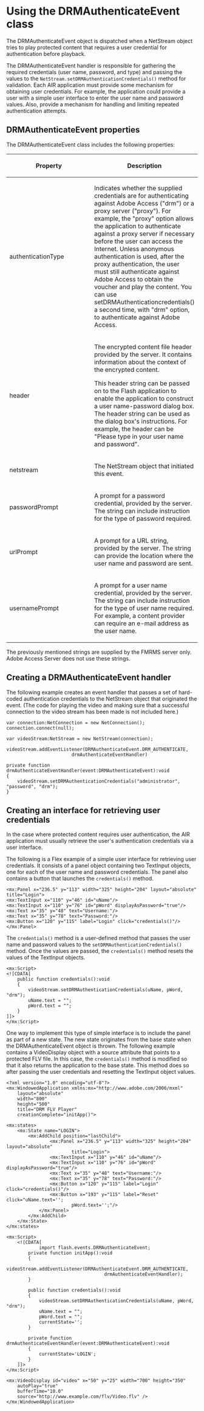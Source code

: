 # Using the DRMAuthenticateEvent class

<div>

The DRMAuthenticateEvent object is dispatched when a NetStream object tries to
play protected content that requires a user credential for authentication before
playback.

The DRMAuthenticateEvent handler is responsible for gathering the required
credentials (user name, password, and type) and passing the values to the
`NetStream.setDRMAuthenticationCredentials()` method for validation. Each AIR
application must provide some mechanism for obtaining user credentials. For
example, the application could provide a user with a simple user interface to
enter the user name and password values. Also, provide a mechanism for handling
and limiting repeated authentication attempts.

</div>

<div>

## DRMAuthenticateEvent properties

<div>

The DRMAuthenticateEvent class includes the following properties:

<div>

<table>
<colgroup>
<col style="width: 50%" />
<col style="width: 50%" />
</colgroup>
<thead>
<tr class="header">
<th><p>Property</p></th>
<th><p>Description</p></th>
</tr>
</thead>
<tbody>
<tr class="odd">
<td headers="d17e36520 "><p>authenticationType</p></td>
<td headers="d17e36523 "><p>Indicates
whether the supplied credentials are for authenticating against Adobe
Access ("drm") or a proxy server ("proxy"). For example, the "proxy"
option allows the application to authenticate against a proxy server if
necessary before the user can access the Internet. Unless anonymous
authentication is used, after the proxy authentication, the user must
still authenticate against Adobe Access to obtain the voucher and play
the content. You can use setDRMAuthenticationcredentials() a second
time, with "drm" option, to authenticate against Adobe Access.</p></td>
</tr>
<tr class="even">
<td headers="d17e36520 "><p>header</p></td>
<td headers="d17e36523 "><p>The encrypted
content file header provided by the server. It contains information
about the context of the encrypted content.</p>
<p>This header string can be passed on to the Flash application to
enable the application to construct a user name-password dialog box. The
header string can be used as the dialog box's instructions. For example,
the header can be "Please type in your user name and password".</p></td>
</tr>
<tr class="odd">
<td headers="d17e36520 "><p>netstream</p></td>
<td headers="d17e36523 "><p>The NetStream
object that initiated this event.</p></td>
</tr>
<tr class="even">
<td headers="d17e36520 "><p>passwordPrompt</p></td>
<td headers="d17e36523 "><p>A prompt for
a password credential, provided by the server. The string can include
instruction for the type of password required.</p></td>
</tr>
<tr class="odd">
<td headers="d17e36520 "><p>urlPrompt</p></td>
<td headers="d17e36523 "><p>A prompt for
a URL string, provided by the server. The string can provide the
location where the user name and password are sent.</p></td>
</tr>
<tr class="even">
<td headers="d17e36520 "><p>usernamePrompt</p></td>
<td headers="d17e36523 "><p>A prompt for
a user name credential, provided by the server. The string can include
instruction for the type of user name required. For example, a content
provider can require an e-mail address as the user name.</p></td>
</tr>
</tbody>
</table>

</div>

The previously mentioned strings are supplied by the FMRMS server only. Adobe
Access Server does not use these strings.

</div>

</div>

<div>

## Creating a DRMAuthenticateEvent handler

<div>

The following example creates an event handler that passes a set of hard-coded
authentication credentials to the NetStream object that originated the event.
(The code for playing the video and making sure that a successful connection to
the video stream has been made is not included here.)

    var connection:NetConnection = new NetConnection();
    connection.connect(null);

    var videoStream:NetStream = new NetStream(connection);

    videoStream.addEventListener(DRMAuthenticateEvent.DRM_AUTHENTICATE,
                            drmAuthenticateEventHandler)

    private function drmAuthenticateEventHandler(event:DRMAuthenticateEvent):void
    {
    	videoStream.setDRMAuthenticationCredentials("administrator", "password", "drm");
    }

</div>

</div>

<div>

## Creating an interface for retrieving user credentials

<div>

In the case where protected content requires user authentication, the AIR
application must usually retrieve the user's authentication credentials via a
user interface.

The following is a Flex example of a simple user interface for retrieving user
credentials. It consists of a panel object containing two TextInput objects, one
for each of the user name and password credentials. The panel also contains a
button that launches the `credentials()` method.

    <mx:Panel x="236.5" y="113" width="325" height="204" layout="absolute" title="Login">
    <mx:TextInput x="110" y="46" id="uName"/>
    <mx:TextInput x="110" y="76" id="pWord" displayAsPassword="true"/>
    <mx:Text x="35" y="48" text="Username:"/>
    <mx:Text x="35" y="78" text="Password:"/>
    <mx:Button x="120" y="115" label="Login" click="credentials()"/>
    </mx:Panel>

The `credentials()` method is a user-defined method that passes the user name
and password values to the `setDRMAuthenticationCredentials()` method. Once the
values are passed, the `credentials()` method resets the values of the TextInput
objects.

    <mx:Script>
    <![CDATA[
        public function credentials():void
        {
            videoStream.setDRMAuthenticationCredentials(uName, pWord, "drm");
            uName.text = "";
            pWord.text = "";
        }
    ]]>
    </mx:Script>

One way to implement this type of simple interface is to include the panel as
part of a new state. The new state originates from the base state when the
DRMAuthenticateEvent object is thrown. The following example contains a
VideoDisplay object with a source attribute that points to a protected FLV file.
In this case, the `credentials()` method is modified so that it also returns the
application to the base state. This method does so after passing the user
credentials and resetting the TextInput object values.

    <?xml version="1.0" encoding="utf-8"?>
    <mx:WindowedApplication xmlns:mx="http://www.adobe.com/2006/mxml"
    	layout="absolute"
    	width="800"
    	height="500"
    	title="DRM FLV Player"
    	creationComplete="initApp()">

    <mx:states>
        <mx:State name="LOGIN">
            <mx:AddChild position="lastChild">
                    <mx:Panel x="236.5" y="113" width="325" height="204" layout="absolute"
                            title="Login">
                    <mx:TextInput x="110" y="46" id="uName"/>
                    <mx:TextInput x="110" y="76" id="pWord" displayAsPassword="true"/>
                    <mx:Text x="35" y="48" text="Username:"/>
                    <mx:Text x="35" y="78" text="Password:"/>
                    <mx:Button x="120" y="115" label="Login" click="credentials()"/>
                    <mx:Button x="193" y="115" label="Reset" click="uName.text='';
                            pWord.text='';"/>
                </mx:Panel>
            </mx:AddChild>
        </mx:State>
    </mx:states>

    <mx:Script>
        <![CDATA[
                import flash.events.DRMAuthenticateEvent;
            private function initApp():void
            {
                videoStream.addEventListener(DRMAuthenticateEvent.DRM_AUTHENTICATE,
                                        drmAuthenticateEventHandler);
            }

            public function credentials():void
            {
                videoStream.setDRMAuthenticationCredentials(uName, pWord, "drm");
                uName.text = "";
                pWord.text = "";
                currentState='';
            }

            private function drmAuthenticateEventHandler(event:DRMAuthenticateEvent):void
            {
                currentState='LOGIN';
            }
        ]]>
    </mx:Script>

    <mx:VideoDisplay id="video" x="50" y="25" width="700" height="350"
        autoPlay="true"
        bufferTime="10.0"
        source="http://www.example.com/flv/Video.flv" />
    </mx:WindowedApplication>

</div>

</div>

<div>

<div>

</div>

</div>
